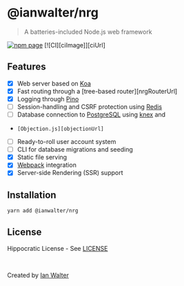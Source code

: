 # @ianwalter/nrg
> A batteries-included Node.js web framework

[![npm page][npmImage]][npmUrl]
[![CI][ciImage]][ciUrl]

## Features

- [x] Web server based on [Koa][koaUrl]
- [x] Fast routing through a [tree-based router][nrgRouterUrl]
- [x] Logging through [Pino][pinoUrl]
- [ ] Session-handling and CSRF protection using [Redis][redisUrl]
- [ ] Database connection to [PostgreSQL][postgresUrl] using [knex][knexUrl] and
-     [Objection.js][objectionUrl]
- [ ] Ready-to-roll user account system
- [ ] CLI for database migrations and seeding
- [x] Static file serving
- [x] [Webpack][webpackUrl] integration
- [x] Server-side Rendering (SSR) support

## Installation

```console
yarn add @ianwalter/nrg
```

## License

Hippocratic License - See [LICENSE][licenseUrl]

&nbsp;

Created by [Ian Walter](https://ianwalter.dev)

[npmImage]: https://img.shields.io/npm/v/@ianwalter/nrg.svg
[npmUrl]: https://www.npmjs.com/package/@ianwalter/nrg
[koaUrl]: https://koajs.com/
[nrgRouteUrl]: https://github.com/ianwalter/nrg-router
[pinoUrl]: http://getpino.io/#/
[redisUrl]: https://redis.io/
[postgresUrl]: https://www.postgresql.org/
[knexUrl]: https://knexjs.org/
[objectionUrl]: https://vincit.github.io/objection.js/
[webpackUrl]: https://webpack.js.org/
[licenseUrl]: https://github.com/ianwalter/nrg/blob/master/LICENSE

